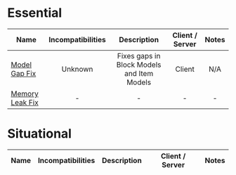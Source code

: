 # Essential
| Name | Incompatibilities | Description | Client / Server | Notes |
| --- | :---: | :---: | :---: | :---: |
| [Model Gap Fix](https://modrinth.com/mod/QdG47OkI) | Unknown | Fixes gaps in Block Models and Item Models | Client | N/A |
| [Memory Leak Fix](https://modrinth.com/mod/NRjRiSSD) |  - | - | - | - |

# Situational
| Name | Incompatibilities | Description | Client / Server | Notes |
| --- | :---: | :---: | :---: | :---: |

<!-- TODO: 1.20.1 --  add from this list for fabric
- [Debugify](https://isxander.dev)
- [Log Begone](https://modrinth.com/mod/9ON3zv6e)
 -->